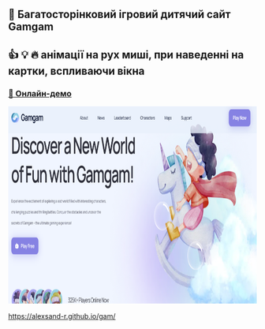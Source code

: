## 👩 Багатосторінковий ігровий дитячий сайт Gamgam 
## 👍  💡 🔥 анімації на рух миші, при наведенні на картки, вспливаючи вікна
### [🔗 Онлайн-демо](https://alexsand-r.github.io/gam/)
<p align="center">
  <img src="img/46.png" alt="Image 1" width="800" height="400">
</p>




https://alexsand-r.github.io/gam/

